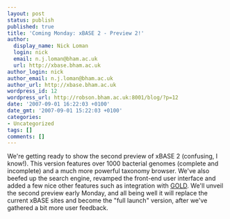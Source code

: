 ```yaml
---
layout: post
status: publish
published: true
title: 'Coming Monday: xBASE 2 - Preview 2!'
author:
  display_name: Nick Loman
  login: nick
  email: n.j.loman@bham.ac.uk
  url: http://xbase.bham.ac.uk
author_login: nick
author_email: n.j.loman@bham.ac.uk
author_url: http://xbase.bham.ac.uk
wordpress_id: 12
wordpress_url: http://robson.bham.ac.uk:8001/blog/?p=12
date: '2007-09-01 16:22:03 +0100'
date_gmt: '2007-09-01 15:22:03 +0100'
categories:
- Uncategorized
tags: []
comments: []
---
```

<p>We're getting ready to show the second preview of xBASE 2 (confusing, I know!). This version features over 1000 bacterial genomes (complete and incomplete) and a much more powerful taxonomy browser. We've also beefed up the search engine, revamped the front-end user interface and added a few nice other features such as integration with <a href="http://www.genomesonline.org">GOLD</a>. We'll unveil the second preview early Monday, and all being well it will replace the current xBASE sites and become the "full launch" version, after we've gathered a bit more user feedback.</p>
